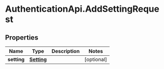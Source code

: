 # AuthenticationApi.AddSettingRequest

## Properties

Name | Type | Description | Notes
------------ | ------------- | ------------- | -------------
**setting** | [**Setting**](Setting.md) |  | [optional] 


